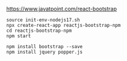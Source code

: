 https://www.javatpoint.com/react-bootstrap


```
source init-env-nodejs17.sh 
npx create-react-app reactjs-bootstrap-npm
cd reactjs-bootstrap-npm
npm start
```

```
npm install bootstrap --save
npm install jquery popper.js  
```
